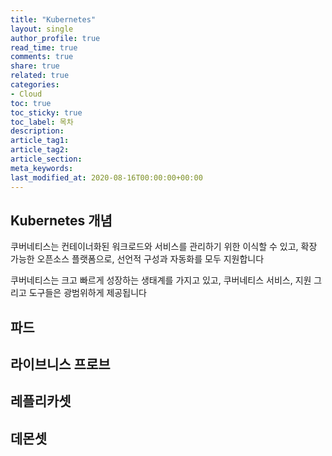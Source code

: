 ```yaml
---
title: "Kubernetes"
layout: single
author_profile: true
read_time: true
comments: true
share: true
related: true
categories:
- Cloud
toc: true
toc_sticky: true
toc_label: 목차
description: 
article_tag1: 
article_tag2: 
article_section: 
meta_keywords: 
last_modified_at: 2020-08-16T00:00:00+00:00
---
```

## Kubernetes 개념

쿠버네티스는 컨테이너화된 워크로드와 서비스를 관리하기 위한 이식할 수 있고, 확장 가능한 오픈소스 플랫폼으로, 선언적 구성과 자동화를 모두 지원합니다

 쿠버네티스는 크고 빠르게 성장하는 생태계를 가지고 있고, 쿠버네티스 서비스, 지원 그리고 도구들은 광범위하게 제공됩니다                                                                                                                                                       
## 파드

## 라이브니스 프로브

## 레플리카셋

## 데몬셋


